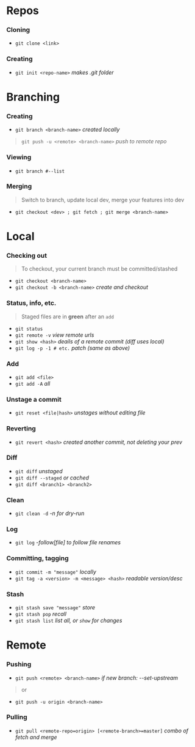 # Repos
### Cloning
- `git clone <link>`
### Creating
- `git init <repo-name>` _makes .git folder_

# Branching
### Creating
- `git branch <branch-name>` _created locally_
> `git push -u <remote> <branch-name>` _push to remote repo_
### Viewing
- `git branch #--list`
### Merging
> Switch to branch, update local dev, merge your features into dev
- `git checkout <dev> ; git fetch ; git merge <branch-name>`

# Local
### Checking out
> To checkout, your current branch must be committed/stashed
- `git checkout <branch-name>`
- `git checkout -b <branch-name>` _create and checkout_
### Status, info, etc.
> Staged files are in **green** after an `add`
- `git status`
- `git remote -v` _view remote urls_
- `git show <hash>` _deails of a remote commit (diff uses local)_
- `git log -p -1 # etc.` _patch (same as above)_
### Add
- `git add <file>`
- `git add -A` _all_
### Unstage a commit
- `git reset <file|hash>` _unstages without editing file_
### Reverting
- `git revert <hash>` _created another commit, not deleting your prev_
### Diff
- `git diff` _unstaged_
- `git diff --staged` _or cached_
- `git diff <branch1> <branch2>`
### Clean
- `git clean -d` _-n for dry-run_
### Log
- `git log` _-follow[file] to follow file renames_
### Committing, tagging
- `git commit -m "message"` _locally_
- `git tag -a <version> -m <message> <hash>` _readable version/desc_
### Stash
- `git stash save "message"` _store_
- `git stash pop` _recall_
- `git stash list` _list all, or `show` for changes_

# Remote
### Pushing
- `git push <remote> <branch-name>` _if new branch: --set-upstream_
> or
- `git push -u origin <branch-name>`
### Pulling
- `git pull <remote-repo=origin> [<remote-branch>=master]` _combo of fetch and merge_



